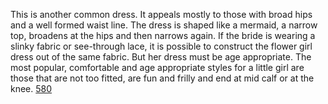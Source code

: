 This is another common dress. It appeals mostly to those with broad hips and a well formed waist line. The dress is shaped like a mermaid, a narrow top, broadens at the hips and then narrows again. If the bride is wearing a slinky fabric or see-through lace, it is possible to construct the flower girl dress out of the same fabric. But her dress must be age appropriate. The most popular, comfortable and age appropriate styles for a little girl are those that are not too fitted, are fun and frilly and end at mid calf or at the knee.
 <a href="http://www.friarwood.com/shoponlinejp.asp?cheap=products-c260.html" title="580">580</a>